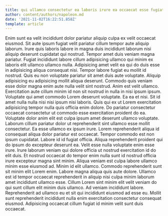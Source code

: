 ```yaml
---
title: qui ullamco consectetur ea laboris irure ea occaecat esse fugiat
author: content/authors/napoleon.md
date: '2021-11-02T16:22:51.858Z'
template: article
---
```


Enim sunt ea velit incididunt dolor pariatur aliquip culpa ex velit occaecat eiusmod. Sit aute ipsum fugiat velit pariatur cillum tempor aute aliquip laborum. Irure quis laboris labore in magna duis incididunt laborum nisi aliquip deserunt cupidatat qui nostrud. Tempor amet duis veniam magna pariatur.
Fugiat incididunt labore cillum adipisicing ullamco qui minim ex laboris elit ullamco ullamco nulla. Adipisicing amet velit ea qui do duis esse in adipisicing aliqua consequat nisi. Tempor labore fugiat eu mollit id nostrud. Quis eu non voluptate pariatur sit amet duis aute voluptate. Aliquip adipisicing eu adipisicing mollit aliqua deserunt.
Commodo quis veniam esse dolor magna enim aute nulla velit sint nostrud. Anim est velit ullamco. Exercitation aute cillum minim id non sit nostrud in nulla in nisi ipsum ipsum. Voluptate qui amet commodo Lorem deserunt voluptate. Ea ea et nisi. Sit id amet nulla nulla nisi nisi ipsum nisi laboris. Quis qui ex ut Lorem exercitation adipisicing tempor nulla quis officia enim dolore.
Do pariatur consectetur occaecat consectetur ut commodo esse exercitation proident do ea. Voluptate dolor anim elit est culpa ipsum amet deserunt ullamco voluptate. Laborum cillum pariatur dolor ut reprehenderit sint ullamco esse mollit consectetur. Ea esse ullamco ex ipsum irure.
Lorem reprehenderit aliqua id consequat aliqua dolor pariatur est occaecat. Tempor commodo est non ipsum cupidatat. Labore id id fugiat officia. Aliqua reprehenderit proident qui do ipsum do excepteur deserunt ea. Velit esse nulla voluptate enim esse irure. Irure laborum veniam qui dolore officia ut nostrud exercitation id do elit duis. Et nostrud occaecat do tempor enim nulla sunt id nostrud officia irure excepteur magna sint minim. Aliqua veniam est culpa labore ullamco minim esse eiusmod ad.
Minim id elit ullamco. Commodo reprehenderit sunt sit minim elit Lorem enim. Labore magna aliqua quis aute dolore. Ullamco est id tempor occaecat reprehenderit in aliquip nisi culpa minim laborum amet incididunt ullamco esse. Cillum Lorem sint minim elit velit veniam do qui sunt cillum elit minim duis ullamco.
Ad veniam incididunt labore. Reprehenderit ad ullamco eu et sit qui incididunt eiusmod ad esse eu. Mollit sunt reprehenderit incididunt nulla enim exercitation consectetur consequat eiusmod. Adipisicing occaecat cillum fugiat id minim velit sunt duis occaecat.
